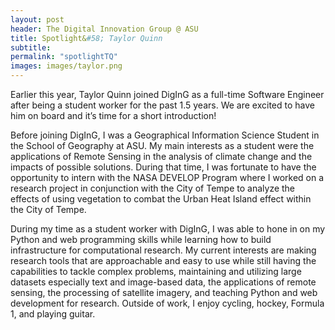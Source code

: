 ```yaml
---
layout: post
header: The Digital Innovation Group @ ASU
title: Spotlight&#58; Taylor Quinn
subtitle:
permalink: "spotlightTQ"
images: images/taylor.png
---
```


Earlier this year, Taylor Quinn joined DigInG as a full-time Software Engineer after being a student worker for the past 1.5 years. We are excited to have him on board and it’s time for a short introduction!

Before joining DigInG, I was a Geographical Information Science Student in the School of Geography at ASU. My main interests as a student were the applications of Remote Sensing in the analysis of climate change and the impacts of possible solutions. During that time, I was fortunate to have the opportunity to intern with the NASA DEVELOP Program where I worked on a research project in conjunction with the City of Tempe to analyze the effects of using vegetation to combat the Urban Heat Island effect within the City of Tempe.

During my time as a student worker with DigInG, I was able to hone in on my Python and web programming skills while learning how to build infrastructure for computational research. My current interests are making research tools that are approachable and easy to use while still having the capabilities to tackle complex problems, maintaining and utilizing large datasets especially text and image-based data, the applications of remote sensing, the processing of satellite imagery, and teaching Python and web development for research. Outside of work, I enjoy cycling, hockey, Formula 1, and playing guitar.
